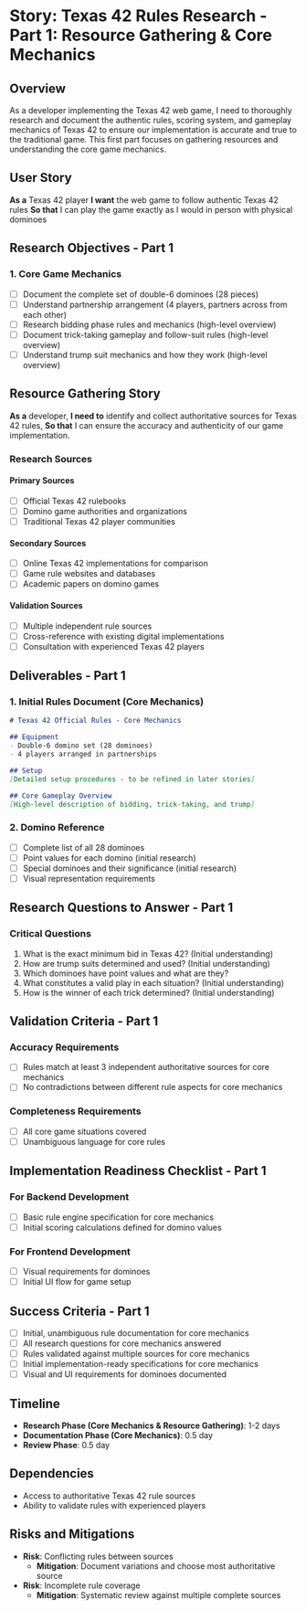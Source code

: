 # Story: Texas 42 Rules Research - Part 1: Resource Gathering & Core Mechanics

## Overview
As a developer implementing the Texas 42 web game, I need to thoroughly research and document the authentic rules, scoring system, and gameplay mechanics of Texas 42 to ensure our implementation is accurate and true to the traditional game. This first part focuses on gathering resources and understanding the core game mechanics.

## User Story
**As a** Texas 42 player
**I want** the web game to follow authentic Texas 42 rules
**So that** I can play the game exactly as I would in person with physical dominoes

## Research Objectives - Part 1

### 1. Core Game Mechanics
- [ ] Document the complete set of double-6 dominoes (28 pieces)
- [ ] Understand partnership arrangement (4 players, partners across from each other)
- [ ] Research bidding phase rules and mechanics (high-level overview)
- [ ] Document trick-taking gameplay and follow-suit rules (high-level overview)
- [ ] Understand trump suit mechanics and how they work (high-level overview)

## Resource Gathering Story
**As a** developer,
**I need to** identify and collect authoritative sources for Texas 42 rules,
**So that** I can ensure the accuracy and authenticity of our game implementation.

### Research Sources
#### Primary Sources
- [ ] Official Texas 42 rulebooks
- [ ] Domino game authorities and organizations
- [ ] Traditional Texas 42 player communities

#### Secondary Sources
- [ ] Online Texas 42 implementations for comparison
- [ ] Game rule websites and databases
- [ ] Academic papers on domino games

#### Validation Sources
- [ ] Multiple independent rule sources
- [ ] Cross-reference with existing digital implementations
- [ ] Consultation with experienced Texas 42 players

## Deliverables - Part 1

### 1. Initial Rules Document (Core Mechanics)
```markdown
# Texas 42 Official Rules - Core Mechanics

## Equipment
- Double-6 domino set (28 dominoes)
- 4 players arranged in partnerships

## Setup
[Detailed setup procedures - to be refined in later stories]

## Core Gameplay Overview
[High-level description of bidding, trick-taking, and trump]
```

### 2. Domino Reference
- [ ] Complete list of all 28 dominoes
- [ ] Point values for each domino (initial research)
- [ ] Special dominoes and their significance (initial research)
- [ ] Visual representation requirements

## Research Questions to Answer - Part 1

### Critical Questions
1. What is the exact minimum bid in Texas 42? (Initial understanding)
2. How are trump suits determined and used? (Initial understanding)
3. Which dominoes have point values and what are they?
4. What constitutes a valid play in each situation? (Initial understanding)
5. How is the winner of each trick determined? (Initial understanding)

## Validation Criteria - Part 1

### Accuracy Requirements
- [ ] Rules match at least 3 independent authoritative sources for core mechanics
- [ ] No contradictions between different rule aspects for core mechanics

### Completeness Requirements
- [ ] All core game situations covered
- [ ] Unambiguous language for core rules

## Implementation Readiness Checklist - Part 1

### For Backend Development
- [ ] Basic rule engine specification for core mechanics
- [ ] Initial scoring calculations defined for domino values

### For Frontend Development
- [ ] Visual requirements for dominoes
- [ ] Initial UI flow for game setup

## Success Criteria - Part 1
- [ ] Initial, unambiguous rule documentation for core mechanics
- [ ] All research questions for core mechanics answered
- [ ] Rules validated against multiple sources for core mechanics
- [ ] Initial implementation-ready specifications for core mechanics
- [ ] Visual and UI requirements for dominoes documented

## Timeline
- **Research Phase (Core Mechanics & Resource Gathering)**: 1-2 days
- **Documentation Phase (Core Mechanics)**: 0.5 day
- **Review Phase**: 0.5 day

## Dependencies
- Access to authoritative Texas 42 rule sources
- Ability to validate rules with experienced players

## Risks and Mitigations
- **Risk**: Conflicting rules between sources
  - **Mitigation**: Document variations and choose most authoritative source
- **Risk**: Incomplete rule coverage
  - **Mitigation**: Systematic review against multiple complete sources
